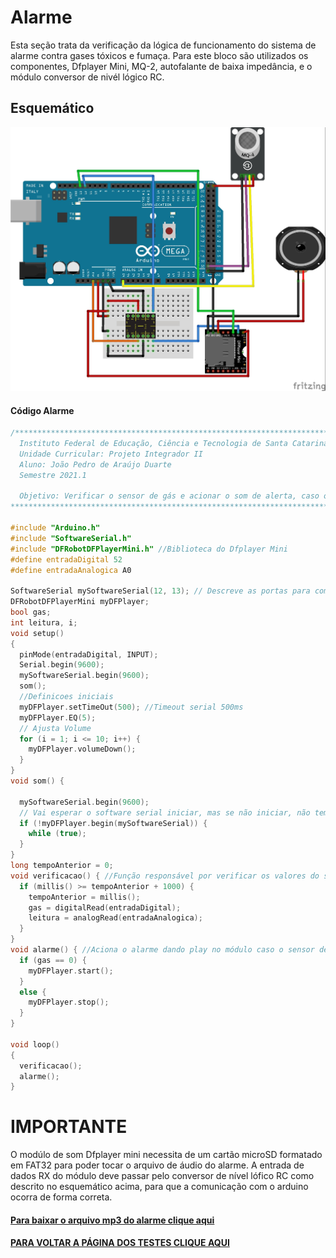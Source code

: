 # Alarme
Esta seção trata da verificação da lógica de funcionamento do sistema de alarme contra gases tóxicos e fumaça. Para este bloco são utilizados os componentes, Dfplayer Mini, MQ-2, autofalante de baixa impedância, e o módulo conversor de nivél lógico RC.


## Esquemático
![Alarme](./Imagens/Alarme.jpg) 

#### Código Alarme

~~~C++
/****************************************************************************************
  Instituto Federal de Educação, Ciência e Tecnologia de Santa Catarina-Campus Florianópolis
  Unidade Curricular: Projeto Integrador II
  Aluno: João Pedro de Araújo Duarte
  Semestre 2021.1

  Objetivo: Verificar o sensor de gás e acionar o som de alerta, caso o sensor de gás ative
****************************************************************************************/

#include "Arduino.h"
#include "SoftwareSerial.h"
#include "DFRobotDFPlayerMini.h" //Biblioteca do Dfplayer Mini
#define entradaDigital 52
#define entradaAnalogica A0

SoftwareSerial mySoftwareSerial(12, 13); // Descreve as portas para comunicação serial entre o bluetooth e o arduino ordem RX, TX
DFRobotDFPlayerMini myDFPlayer;
bool gas;
int leitura, i;
void setup()
{
  pinMode(entradaDigital, INPUT);
  Serial.begin(9600);
  mySoftwareSerial.begin(9600);
  som();
  //Definicoes iniciais
  myDFPlayer.setTimeOut(500); //Timeout serial 500ms
  myDFPlayer.EQ(5);
  // Ajusta Volume
  for (i = 1; i <= 10; i++) {
    myDFPlayer.volumeDown();
  }
}
void som() {

  mySoftwareSerial.begin(9600);
  // Vai esperar o software serial iniciar, mas se não iniciar, não tem feedback porque não tem outra serial
  if (!myDFPlayer.begin(mySoftwareSerial)) {
    while (true);
  }
}
long tempoAnterior = 0;
void verificacao() { //Função responsável por verificar os valores do sensor de gás e fumaça
  if (millis() >= tempoAnterior + 1000) {
    tempoAnterior = millis();
    gas = digitalRead(entradaDigital);
    leitura = analogRead(entradaAnalogica);
  }
}
void alarme() { //Aciona o alarme dando play no módulo caso o sensor de gás e fumaça ative
  if (gas == 0) {
    myDFPlayer.start();
  }
  else {
    myDFPlayer.stop();
  }
}

void loop()
{
  verificacao();
  alarme();
}
~~~

# IMPORTANTE
O modúlo de som Dfplayer mini necessita de um cartão microSD formatado em FAT32 para poder tocar o arquivo de áudio do alarme. A entrada de dados RX do módulo deve passar pelo conversor de nível lófico RC como descrito no esquemático acima, para que a comunicação com o arduino ocorra de forma  correta.
#### [Para baixar o arquivo mp3 do alarme clique aqui](https://github.com/jaojao7/pi2_jpad/raw/main/Arquivos/alarme1.mp3)


 #### [PARA VOLTAR A PÁGINA DOS TESTES CLIQUE AQUI](https://github.com/jaojao7/pi2_jpad/blob/main/testes.md)
